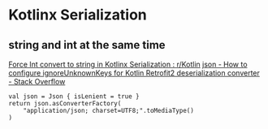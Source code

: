 # Kotlinx Serialization
## string and int at the same time
[Force Int convert to string in Kotlinx Serialization : r/Kotlin](https://www.reddit.com/r/Kotlin/comments/17eudwn/force_int_convert_to_string_in_kotlinx/)
[json - How to configure ignoreUnknownKeys for Kotlin Retrofit2 deserialization converter - Stack Overflow](https://stackoverflow.com/questions/78920882/how-to-configure-ignoreunknownkeys-for-kotlin-retrofit2-deserialization-converte)
```
val json = Json { isLenient = true }  
return json.asConverterFactory(  
    "application/json; charset=UTF8;".toMediaType()  
)
```